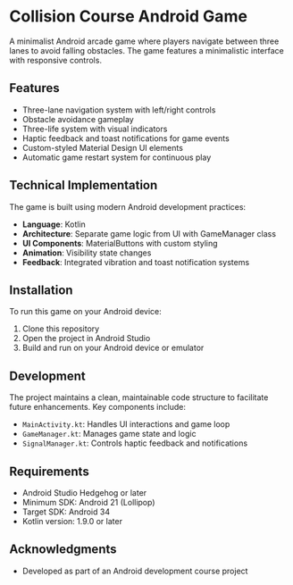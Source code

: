# Collision Course Android Game

A minimalist Android arcade game where players navigate between three lanes to avoid falling obstacles. The game features a minimalistic interface with responsive controls.

## Features

- Three-lane navigation system with left/right controls
- Obstacle avoidance gameplay
- Three-life system with visual indicators
- Haptic feedback and toast notifications for game events
- Custom-styled Material Design UI elements
- Automatic game restart system for continuous play

## Technical Implementation

The game is built using modern Android development practices:

- **Language**: Kotlin
- **Architecture**: Separate game logic from UI with GameManager class
- **UI Components**: MaterialButtons with custom styling
- **Animation**: Visibility state changes
- **Feedback**: Integrated vibration and toast notification systems

## Installation

To run this game on your Android device:

1. Clone this repository
2. Open the project in Android Studio
3. Build and run on your Android device or emulator

## Development

The project maintains a clean, maintainable code structure to facilitate future enhancements. Key components include:

- `MainActivity.kt`: Handles UI interactions and game loop
- `GameManager.kt`: Manages game state and logic
- `SignalManager.kt`: Controls haptic feedback and notifications

## Requirements

- Android Studio Hedgehog or later
- Minimum SDK: Android 21 (Lollipop)
- Target SDK: Android 34
- Kotlin version: 1.9.0 or later

## Acknowledgments

- Developed as part of an Android development course project
